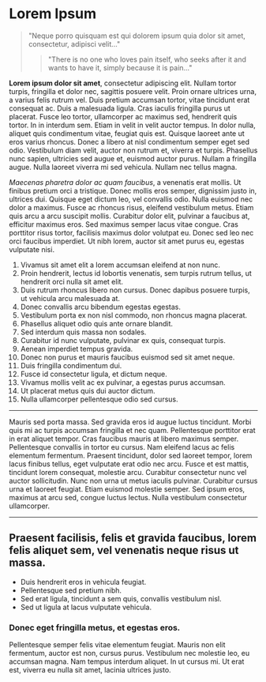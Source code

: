 # Lorem Ipsum

> "Neque porro quisquam est qui dolorem ipsum quia dolor sit amet, consectetur, adipisci velit..."
>
>> "There is no one who loves pain itself, who seeks after it and wants to have it, simply because it is pain..."

**Lorem ipsum dolor sit amet**, consectetur adipiscing elit. Nullam tortor turpis, fringilla et dolor nec, sagittis posuere velit. Proin ornare ultrices urna, a varius felis rutrum vel. Duis pretium accumsan tortor, vitae tincidunt erat consequat ac. Duis a malesuada ligula. Cras iaculis fringilla purus ut placerat. Fusce leo tortor, ullamcorper ac maximus sed, hendrerit quis tortor. In in interdum sem. Etiam in velit in velit auctor tempus. In dolor nulla, aliquet quis condimentum vitae, feugiat quis est. Quisque laoreet ante ut eros varius rhoncus. Donec a libero at nisl condimentum semper eget sed odio. Vestibulum diam velit, auctor non rutrum et, viverra et turpis. Phasellus nunc sapien, ultricies sed augue et, euismod auctor purus. Nullam a fringilla augue. Nulla laoreet viverra mi sed vehicula. Nullam nec tellus magna.

*Maecenas pharetra dolor ac quam faucibus*, a venenatis erat mollis. Ut finibus pretium orci a tristique. Donec mollis eros semper, dignissim justo in, ultrices dui. Quisque eget dictum leo, vel convallis odio. Nulla euismod nec dolor a maximus. Fusce ac rhoncus risus, eleifend vestibulum metus. Etiam quis arcu a arcu suscipit mollis. Curabitur dolor elit, pulvinar a faucibus at, efficitur maximus eros. Sed maximus semper lacus vitae congue. Cras porttitor risus tortor, facilisis maximus dolor volutpat eu. Donec sed leo nec orci faucibus imperdiet. Ut nibh lorem, auctor sit amet purus eu, egestas vulputate nisi.

1. Vivamus sit amet elit a lorem accumsan eleifend at non nunc.
2. Proin hendrerit, lectus id lobortis venenatis, sem turpis rutrum tellus, ut hendrerit orci nulla sit amet elit.
3. Duis rutrum rhoncus libero non cursus. Donec dapibus posuere turpis, ut vehicula arcu malesuada at.
4. Donec convallis arcu bibendum egestas egestas.
5. Vestibulum porta ex non nisl commodo, non rhoncus magna placerat.
6. Phasellus aliquet odio quis ante ornare blandit.
7. Sed interdum quis massa non sodales.
8. Curabitur id nunc vulputate, pulvinar ex quis, consequat turpis.
9. Aenean imperdiet tempus gravida.
10. Donec non purus et mauris faucibus euismod sed sit amet neque.
11. Duis fringilla condimentum dui.
12. Fusce id consectetur ligula, et dictum neque.
13. Vivamus mollis velit ac ex pulvinar, a egestas purus accumsan.
14. Ut placerat metus quis dui auctor dictum.
15. Nulla ullamcorper pellentesque odio sed cursus.

---

Mauris sed porta massa. Sed gravida eros id augue luctus tincidunt. Morbi quis mi ac turpis accumsan fringilla et nec quam. Pellentesque porttitor erat in erat aliquet tempor. Cras faucibus mauris at libero maximus semper. Pellentesque convallis in tortor eu cursus. Nam eleifend lacus ac felis elementum fermentum. Praesent tincidunt, dolor sed laoreet tempor, lorem lacus finibus tellus, eget vulputate erat odio nec arcu. Fusce et est mattis, tincidunt lorem consequat, molestie arcu. Curabitur consectetur nunc vel auctor sollicitudin. Nunc non urna ut metus iaculis pulvinar. Curabitur cursus urna et laoreet feugiat. Etiam euismod molestie semper. Sed ipsum eros, maximus at arcu sed, congue luctus lectus. Nulla vestibulum consectetur ullamcorper.

---


## Praesent facilisis, felis et gravida faucibus, lorem felis aliquet sem, vel venenatis neque risus ut massa.

- Duis hendrerit eros in vehicula feugiat.
- Pellentesque sed pretium nibh.
- Sed erat ligula, tincidunt a sem quis, convallis vestibulum nisl.
- Sed ut ligula at lacus vulputate vehicula.

### Donec eget fringilla metus, et egestas eros.

Pellentesque semper felis vitae elementum feugiat. Mauris non elit fermentum, auctor est non, cursus purus. Vestibulum nec molestie leo, eu accumsan magna. Nam tempus interdum aliquet. In ut cursus mi. Ut erat est, viverra eu nulla sit amet, lacinia ultrices justo.

